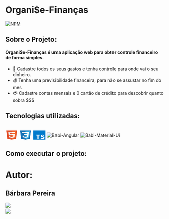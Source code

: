 # Organi$e-Finanças
[![NPM](https://img.shields.io/npm/l/react)](https://github.com/barbarapereira/organise-financas/blob/main/licence) 

## Sobre o Projeto:
#### Organi$e-Finanças é uma aplicação web para obter controle financeiro de forma simples.
 - 🥳 Cadastre todos os seus gastos e tenha controle para onde vai o seu dinheiro.
 - 💰 Tenha uma previsibilidade financeira, para não se assustar no fim do mês
 - 💳 Cadastre contas mensais e 0 cartão de crédito para descobrir quanto sobra $$$
 
 ## Tecnologias utilizadas:
 <div style="display: inline_block"><br>
  <img align="center" alt="Babi-HTML" height="30" width="40" src="https://raw.githubusercontent.com/devicons/devicon/master/icons/html5/html5-original.svg">
  <img align="center" alt="Babi-CSS" height="30" width="40" src="https://raw.githubusercontent.com/devicons/devicon/master/icons/css3/css3-original.svg">
  <img align="center" alt="Babi-Ts" height="30" width="40" src="https://raw.githubusercontent.com/devicons/devicon/master/icons/typescript/typescript-plain.svg">
  <img align="center" alt="Babi-Angular" height="30" width="40" src="https://cdn.jsdelivr.net/gh/devicons/devicon/icons/angularjs/angularjs-original.svg" />  
  <img align="center" alt="Babi-Material-Ui" height="30" width="40" src="https://cdn.jsdelivr.net/gh/devicons/devicon/icons/materialui/materialui-original.svg" />
</div>
  
 
 ## Como executar o projeto:
 
 # Autor: 
 ## Bárbara Pereira
 <div> 
  <a href = "mailto:barbara.pereira1990@gmail.com"><img src="https://img.shields.io/badge/-Gmail-%23333?style=for-the-badge&logo=gmail&logoColor=white" target="_blank">   </a>
  <br>
  <a href="https://www.linkedin.com/in/barbara-frontend-developer" target="_blank"><img src="https://img.shields.io/badge/-LinkedIn-%230077B5?style=for-the-badge&logo=linkedin&logoColor=white" target="_blank"></a> 
  </div>
